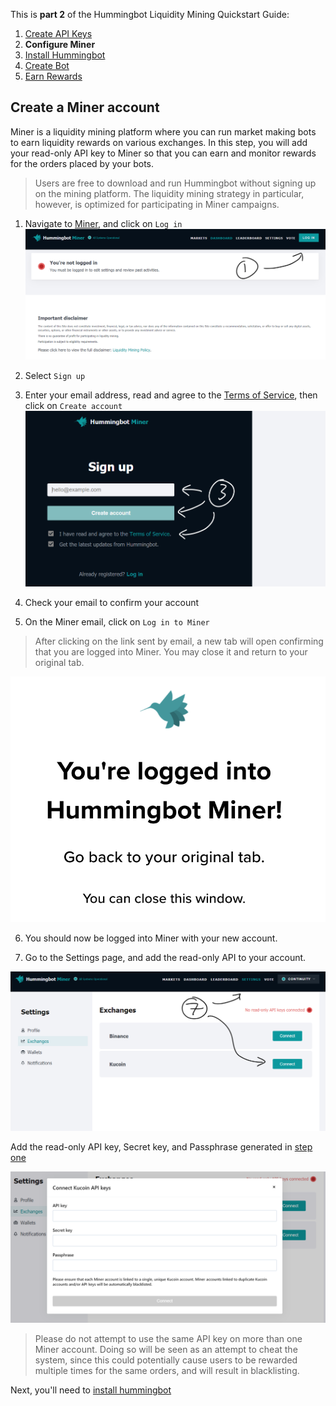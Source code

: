 This is **part 2** of the Hummingbot Liquidity Mining Quickstart Guide:

1. [Create API Keys]
2. **Configure Miner**
3. [Install Hummingbot]
4. [Create Bot]
5. [Earn Rewards]

## Create a Miner account

Miner is a liquidity mining platform where you can run market making bots to earn liquidity rewards on various exchanges. In this step, you will add your read-only API key to Miner so that you can earn and monitor rewards for the orders placed by your bots.

> Users are free to download and run Hummingbot without signing up on the mining platform. The liquidity mining strategy in particular, however, is optimized for participating in Miner campaigns.

1. Navigate to [Miner](https://miner.hummingbot.io), and click on `Log in`
![](./2-a-log-in.png)

2. Select `Sign up`

3. Enter your email address, read and agree to the [Terms of Service](https://hummingbot.io/terms/), then click on `Create account`
![](./2-b-sign-up.png)

4. Check your email to confirm your account

5. On the Miner email, click on `Log in to Miner`

> After clicking on the link sent by email, a new tab will open confirming that you are logged into Miner. You may close it and return to your original tab.

![](./2-c-logged-in.png)

6. You should now be logged into Miner with your new account.

7. Go to the Settings page, and add the read-only API to your account.

![](./2-d-settings.png)

Add the read-only API key, Secret key, and Passphrase generated in [step one][Create API Keys]

![](./2-e-add-keys.png)

> Please do not attempt to use the same API key on more than one Miner account. Doing so will be seen as an attempt to cheat the system, since this could potentially cause users to be rewarded multiple times for the same orders, and will result in blacklisting.

Next, you'll need to [install hummingbot][Install Hummingbot]

[Create API Keys]: 1-create-keys.md
[Install Hummingbot]: 3-install-hummingbot.md
[Create Bot]: 4-create-bot.md
[Earn Rewards]: 5-earn-rewards.md
